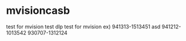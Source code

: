 # mvisioncasb
test for mvision test
dlp test for mvision
ex)
941313-1513451
asd
941212-1013542
930707-1312124
